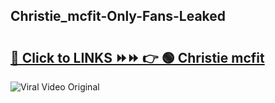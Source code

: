 
 ## Christie_mcfit-Only-Fans-Leaked

# <h2><a href="https://clipsfans.com/Christie_mcfit&ref=git">🔗 Click to LINKS ⏩⏩ 👉 🟢 Christie mcfit </a></h2>

<a href="https://clipsfans.com/Christie_mcfit&ref=git" rel="nofollow" data-target="animated-image.originalLink"><img src="https://i.ibb.co.com/xMMVF88/686577567.gif" alt="Viral Video Original" style="max-width: 100%; display: inline-block;" data-target="animated-image.originalImage"></a>
